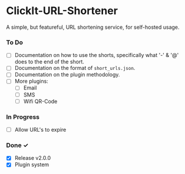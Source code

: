 # ClickIt-URL-Shortener

A simple, but featureful, URL shortening service, for self-hosted usage.

### To Do

- [ ] Documentation on how to use the shorts, specifically what '-' & '@' does to the end of the short.
- [ ] Documentation on the format of `short_urls.json`.
- [ ] Documentation on the plugin methodology.
- [ ] More plugins:
  - [ ] Email
  - [ ] SMS
  - [ ] Wifi QR-Code

### In Progress

- [ ] Allow URL's to expire

### Done &#x2713;

- [x] Release v2.0.0
- [x] Plugin system
